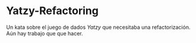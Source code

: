 # Yatzy-Refactoring

Un kata sobre el juego de dados _Yatzy_ que necesitaba una refactorización. Aún hay trabajo que que hacer.
